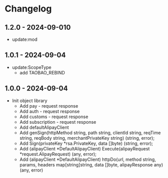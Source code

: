 # Changelog

## 1.2.0 - 2024-09-010
*  update:mod


## 1.0.1 - 2024-09-04
*  update:ScopeType
   * add TAOBAO_REBIND

## 1.0.0 - 2024-09-04
*  Init object library
    * Add pay - request response
    * Add auth - request response
    * Add customs - request response
    * Add subscription - request response
    * Add defaultAlipayClient
    * Add genSign(httpMethod string, path string, clientId string, reqTime string, reqBody string, merchantPrivateKey string) (string, error);
    * Add Sign(privateKey *rsa.PrivateKey, data []byte) (string, error);
    * Add (alipayClient *DefaultAlipayClient) Execute(alipayRequest *request.AlipayRequest) (any, error);
    * Add (alipayClient *DefaultAlipayClient) httpDo(url, method string, params, headers map[string]string, data []byte, alipayResponse any) (any, error)


